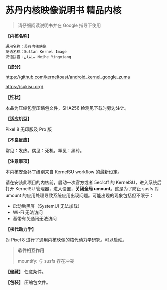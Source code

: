 # 苏丹内核映像说明书 精品内核

> 请仔细阅读说明书并在 Google 指导下使用

**【内核名称】**

    通用名称：苏丹内核映像
    英语名称：Sultan Kernel Image
    汉语拼音：سلطان Neihe Yingxiang

**【成分】**

https://github.com/kerneltoast/android_kernel_google_zuma

https://sukisu.org/

**【性状】**

本品为压缩包套压缩包文件，SHA256 检测见下载时旁边注计。

**【适应机型】**

Pixel 8 无印版及 Pro 版

**【不良反应】**

常见：发热。偶见：死机。罕见：黑砖。

**【注意事项】**

本内核安全补丁级别来自 KernelSU workflow 的最新设定。

请在安装此项目的内核前，启动一次官方或者 5ec1cff 的 KernelSU，进入系统后打开 KernelSU 管理器，进入设置，**关闭全局 umount**。这是为了防止 susfs 对 umount 的应用处理导致系统应用出现问题。可能出现的现象包括但不限于：

- 启动后黑屏（SystemUI 无法加载）
- Wi-Fi 无法访问
- 基带有关通讯无法访问

**【核代动力学】**

对 Pixel 8 进行了通用内核映像的核代动力学研究。可以启动。

> **软件相互作用**
>
> mountify: 与 susfs 存在冲突

**【储藏】** 任意条件。

**【包装】** 压缩包文件。
